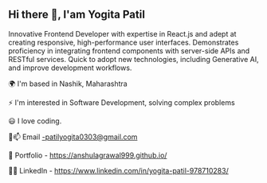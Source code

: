 ## Hi there 👋, I'am Yogita Patil

  Innovative Frontend Developer with expertise in React.js and adept at creating responsive, high-performance user interfaces. Demonstrates proficiency in integrating frontend components with server-side APIs and RESTful services. Quick to adopt new technologies, including Generative AI, and improve development workflows.

  🌍 I'm based in Nashik, Maharashtra
  
  ⚡ I'm interested in Software Development, solving complex problems
  
  😃 I love coding.

  📧📫 Email -patilyogita0303@gmail.com

  💼 Portfolio - https://anshulagrawal999.github.io/

  👨‍💻 LinkedIn - https://www.linkedin.com/in/yogita-patil-978710283/

